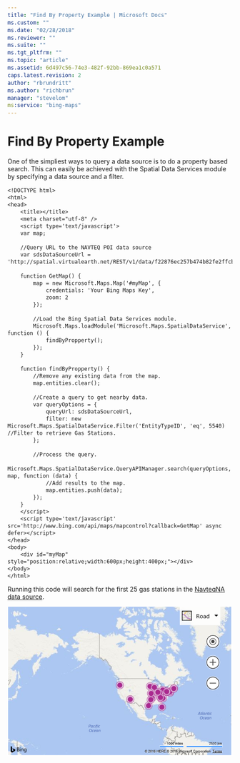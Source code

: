 ```yaml
---
title: "Find By Property Example | Microsoft Docs"
ms.custom: ""
ms.date: "02/28/2018"
ms.reviewer: ""
ms.suite: ""
ms.tgt_pltfrm: ""
ms.topic: "article"
ms.assetid: 6d497c56-74e3-482f-92bb-869ea1c0a571
caps.latest.revision: 2
author: "rbrundritt"
ms.author: "richbrun"
manager: "stevelom"
ms:service: "bing-maps"
---
```

# Find By Property Example
One of the simpliest ways to query a data source is to do a property based search. This can easily be achieved with the Spatial Data Services module by specifying a data source and a filter.

```
<!DOCTYPE html>
<html>
<head>
    <title></title>
    <meta charset="utf-8" />
	<script type='text/javascript'>
    var map;

    //Query URL to the NAVTEQ POI data source
    var sdsDataSourceUrl = 'http://spatial.virtualearth.net/REST/v1/data/f22876ec257b474b82fe2ffcb8393150/NavteqNA/NavteqPOIs';

    function GetMap() {
        map = new Microsoft.Maps.Map('#myMap', {
            credentials: 'Your Bing Maps Key',
            zoom: 2
        });

        //Load the Bing Spatial Data Services module.
        Microsoft.Maps.loadModule('Microsoft.Maps.SpatialDataService', function () {
            findByPropperty();
        });
    }

    function findByPropperty() {
        //Remove any existing data from the map.
        map.entities.clear();

        //Create a query to get nearby data.
        var queryOptions = {
            queryUrl: sdsDataSourceUrl,
            filter: new Microsoft.Maps.SpatialDataService.Filter('EntityTypeID', 'eq', 5540) //Filter to retrieve Gas Stations.
        };

        //Process the query.
        Microsoft.Maps.SpatialDataService.QueryAPIManager.search(queryOptions, map, function (data) {
            //Add results to the map.
            map.entities.push(data);
        });
    }
    </script>
    <script type='text/javascript' src='http://www.bing.com/api/maps/mapcontrol?callback=GetMap' async defer></script>
</head>
<body>
    <div id="myMap" style="position:relative;width:600px;height:400px;"></div>
</body>
</html>
```

Running this code will search for the first 25 gas stations in the [NavteqNA data source](../spatial-data-services/navteqna.md).

![BMV8_FindByPropertyExample](../v8-web-control/media/bmv8-findbypropertyexample.PNG)
